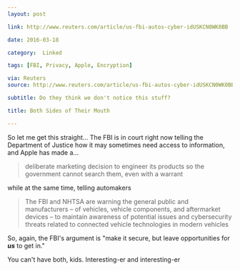```yaml
---
layout: post

link: http://www.reuters.com/article/us-fbi-autos-cyber-idUSKCN0WK0BB

date: 2016-03-18

category:  Linked 

tags: [FBI, Privacy, Apple, Encryption]

via: Reuters
source: http://www.reuters.com/article/us-fbi-autos-cyber-idUSKCN0WK0BB

subtitle: Do they think we don't notice this stuff?

title: Both Sides of Their Mouth

---
```

So let me get this straight...  The FBI is in court right now telling the Department of Justice how it may sometimes need access to information, and Apple has made a... 

> deliberate marketing decision to engineer its products so the government cannot search them, even with a warrant

<!-- more --> 
 
while at the same time, telling automakers 

> The FBI and NHTSA are warning the general public and manufacturers – of vehicles, vehicle components, and aftermarket devices – to maintain awareness of potential issues and cybersecurity threats related to connected vehicle technologies in modern vehicles  
  
So, again, the FBI's argument is "make it secure, but leave opportunities for ***us*** to get in."  

You can't have both, kids.  Interesting-er and interesting-er